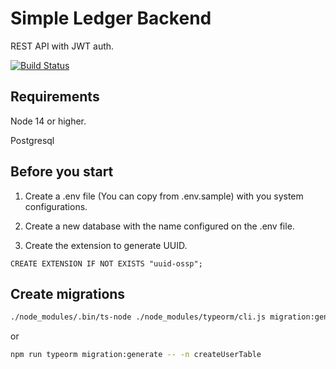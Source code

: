 # Simple Ledger Backend

REST API with JWT auth.

[![Build Status](https://www.travis-ci.com/feardarkness/expenses.svg?branch=main)](https://www.travis-ci.com/feardarkness/expenses)

## Requirements

Node 14 or higher.

Postgresql

## Before you start

1. Create a .env file (You can copy from .env.sample) with you system configurations.

2. Create a new database with the name configured on the .env file.

3. Create the extension to generate UUID.

```psql
CREATE EXTENSION IF NOT EXISTS "uuid-ossp";
```

## Create migrations

```bash
./node_modules/.bin/ts-node ./node_modules/typeorm/cli.js migration:generate -n createUserTable
```

or

```bash
npm run typeorm migration:generate -- -n createUserTable
```
